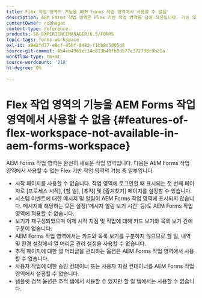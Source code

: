 ```yaml
---
title: Flex 작업 영역의 기능을 AEM Forms 작업 영역에서 사용할 수 없음
description: AEM Forms 작업 영역은 Flex 기반 작업 영역을 넘어 혁신됩니다. 기능 및 기능의 차이점에 대해 알아보십시오.
contentOwner: robhagat
content-type: reference
products: SG_EXPERIENCEMANAGER/6.5/FORMS
topic-tags: forms-workspace
exl-id: a9d2fd77-e8cf-45bf-8492-f1bb8d580548
source-git-commit: 8b4cb4065ec14e813b49fb0d577c372790c9b21a
workflow-type: tm+mt
source-wordcount: '218'
ht-degree: 0%

---
```


# Flex 작업 영역의 기능을 AEM Forms 작업 영역에서 사용할 수 없음 {#features-of-flex-workspace-not-available-in-aem-forms-workspace}

AEM Forms 작업 영역은 완전히 새로운 작업 영역입니다. 다음은 AEM Forms 작업 영역에서 사용할 수 없는 Flex 기반 작업 영역의 기능 중 일부입니다.

* 시작 페이지를 사용할 수 없습니다. 작업 영역에 로그인할 때 표시되는 첫 번째 페이지로 [프로세스 시작], [할 일], [추적] 및 [즐겨찾기] 페이지를 설정할 수 있습니다.
* 시스템 이벤트에 대한 메시지 및 알림이 AEM Forms 작업 영역에 표시되지 않습니다. 메시지에 해당하는 모든 설정(&#39;메시지 알림 보기 시간&#39; 등)도 AEM Forms 작업 영역에 적용할 수 없습니다.
* 보기가 재구성되었으며 이제 시작 지점 및 작업에 대해 카드 보기와 목록 보기 간에 구분이 없습니다.
* AEM Forms 작업 영역에서는 카드와 목록 보기를 구분하지 않으므로 할 일, 내역 및 환경 설정에서 열 머리글 관리 설정을 사용할 수 없습니다.
* 추적 페이지에 대한 열 머리글을 관리하는 옵션은 AEM Forms 작업 영역에서 사용할 수 없습니다.
* 사용자 작업에 대한 승인 컨테이너 또는 사용자 지정 컨테이너를 AEM Forms 작업 영역에서 설정할 수 없습니다.
* 템플릿 검색 옵션은 추적 탭에서 사용할 수 있지만 할 일 탭에서는 사용할 수 없습니다.
